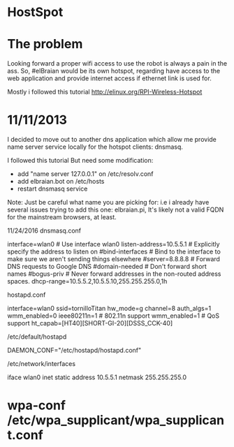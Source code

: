 HostSpot
========

#	The problem

Looking forward a proper wifi access to use the robot is always a pain in the ass. So, #elBraian would be its own hotspot, regarding have access to the web application and provide internet access if ethernet link is used for.

Mostly i followed this tutorial
http://elinux.org/RPI-Wireless-Hotspot

#	11/11/2013

I decided to move out to another dns application which allow me provide name server service locally for the hotspot clients: dnsmasq.

I followed this tutorial
But need some modification:
* add "name server 127.0.0.1" on /etc/resolv.conf
* add elbraian.bot on /etc/hosts
* restart dnsmasq service

Note: Just be careful what name you are picking for: i.e i already have several issues trying to add this one: elbraian.pi, It's likely not a valid FQDN for the mainstream browsers, at least.


11/24/2016
dnsmasq.conf

interface=wlan0      # Use interface wlan0
listen-address=10.5.5.1 # Explicitly specify the address to listen on
#bind-interfaces      # Bind to the interface to make sure we aren't sending things elsewhere
#server=8.8.8.8       # Forward DNS requests to Google DNS
#domain-needed        # Don't forward short names
#bogus-priv           # Never forward addresses in the non-routed address spaces.
dhcp-range=10.5.5.2,10.5.5.10,255.255.255.0,1h


hostapd.conf

interface=wlan0
ssid=tornilloTitan
hw_mode=g
channel=8
auth_algs=1
wmm_enabled=0
ieee80211n=1          # 802.11n support
wmm_enabled=1         # QoS support
ht_capab=[HT40][SHORT-GI-20][DSSS_CCK-40]


/etc/default/hostapd

DAEMON_CONF="/etc/hostapd/hostapd.conf"

/etc/network/interfaces

iface wlan0 inet static
   address 10.5.5.1
   netmask 255.255.255.0
#    wpa-conf /etc/wpa_supplicant/wpa_supplicant.conf
